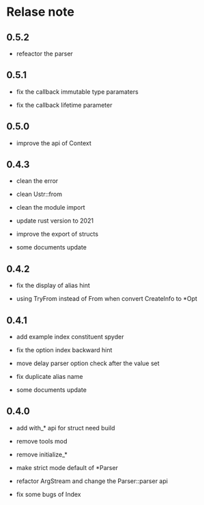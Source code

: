 
# Relase note

## 0.5.2

- refeactor the parser

## 0.5.1

- fix the callback immutable type paramaters

- fix the callback lifetime parameter

## 0.5.0

- improve the api of Context

## 0.4.3

- clean the error

- clean Ustr::from

- clean the module import

- update rust version to 2021

- improve the export of structs

- some documents update 

## 0.4.2

- fix the display of alias hint

- using TryFrom instead of From when convert CreateInfo to *Opt

## 0.4.1

- add example index constituent spyder

- fix the option index backward hint

- move delay parser option check after the value set

- fix duplicate alias name

- some documents update

## 0.4.0

- add with_* api for struct need build

- remove tools mod

- remove initialize_*

- make strict mode default of *Parser

- refactor ArgStream and change the Parser::parser api

- fix some bugs of Index